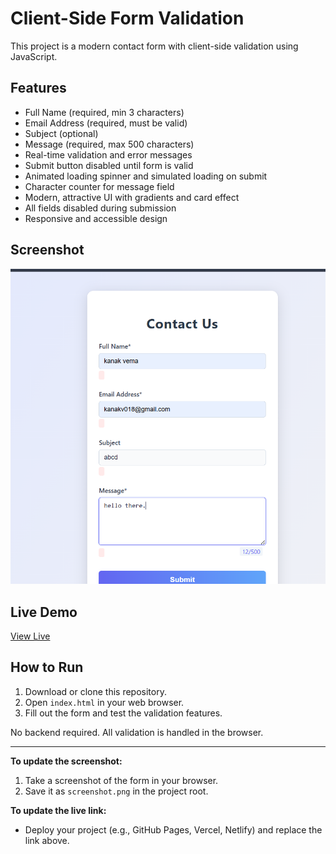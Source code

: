 # Client-Side Form Validation

This project is a modern contact form with client-side validation using JavaScript.

## Features
- Full Name (required, min 3 characters)
- Email Address (required, must be valid)
- Subject (optional)
- Message (required, max 500 characters)
- Real-time validation and error messages
- Submit button disabled until form is valid
- Animated loading spinner and simulated loading on submit
- Character counter for message field
- Modern, attractive UI with gradients and card effect
- All fields disabled during submission
- Responsive and accessible design

## Screenshot

![Contact Form Screenshot](image.png)

## Live Demo

[View Live](https://client-side-form-validation-orpin.vercel.app/)

## How to Run
1. Download or clone this repository.
2. Open `index.html` in your web browser.
3. Fill out the form and test the validation features.

No backend required. All validation is handled in the browser.

---
**To update the screenshot:**
1. Take a screenshot of the form in your browser.
2. Save it as `screenshot.png` in the project root.

**To update the live link:**
- Deploy your project (e.g., GitHub Pages, Vercel, Netlify) and replace the link above. 